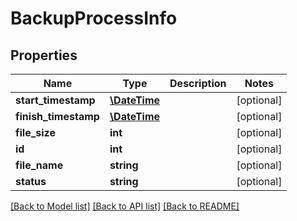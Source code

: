# BackupProcessInfo

## Properties
Name | Type | Description | Notes
------------ | ------------- | ------------- | -------------
**start_timestamp** | [**\DateTime**](\DateTime.md) |  | [optional] 
**finish_timestamp** | [**\DateTime**](\DateTime.md) |  | [optional] 
**file_size** | **int** |  | [optional] 
**id** | **int** |  | [optional] 
**file_name** | **string** |  | [optional] 
**status** | **string** |  | [optional] 

[[Back to Model list]](../README.md#documentation-for-models) [[Back to API list]](../README.md#documentation-for-api-endpoints) [[Back to README]](../README.md)


